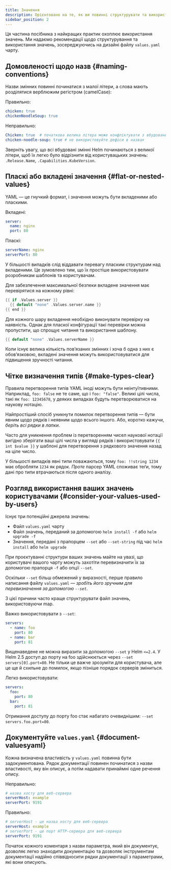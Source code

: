 ```yaml
---
title: Значення
description: Орієнтовано на те, як ви повинні структурувати та використовувати значення.
sidebar_position: 2
---
```


Ця частина посібника з найкращих практик охоплює використання значень. Ми надаємо рекомендації щодо структурування та використання значень, зосереджуючись на дизайні файлу `values.yaml` чарту.

## Домовленості щодо назв {#naming-conventions}

Назви змінних повинні починатися з малої літери, а слова мають розділятися верблюжим регістром (camelCase):

Правильно:

```yaml
chicken: true
chickenNoodleSoup: true
```

Неправильно:

```yaml
Chicken: true  # початкова велика літера може конфліктувати з вбудованими змінними
chicken-noodle-soup: true # не використовуйте дефіси в назвах
```

Зверніть увагу, що всі вбудовані змінні Helm починаються з великої літери, щоб їх легко було відрізнити від користувацьких значень: `.Release.Name`, `.Capabilities.KubeVersion`.

## Пласкі або вкладені значення {#flat-or-nested-values}

YAML — це гнучкий формат, і значення можуть бути вкладеними або пласкими.

Вкладені:

```yaml
server:
  name: nginx
  port: 80
```

Пласкі:

```yaml
serverName: nginx
serverPort: 80
```

У більшості випадків слід віддавати перевагу пласким структурам над вкладеними. Це зумовлено тим, що їх простіше використовувати розробникам шаблонів та користувачам.

Для забезпечення максимальної безпеки вкладене значення має перевірятися на кожному рівні:

```go
{{ if .Values.server }}
  {{ default "none" .Values.server.name }}
{{ end }}
```

Для кожного шару вкладення необхідно виконувати перевірку на наявність. Однак для пласкої конфігурації такі перевірки можна пропустити, що спрощує читання та використання шаблону.

```go
{{ default "none" .Values.serverName }}
```

Коли існує велика кількість пов’язаних змінних і хоча б одна з них є обов’язковою, вкладені значення можуть використовуватися для підвищення зручності читання.

## Чітке визначення типів {#make-types-clear}

Правила перетворення типів YAML іноді можуть бути неінтуїтивними. Наприклад, `foo: false` не те саме, що і `foo: "false"`. Великі цілі числа, такі як `foo: 12345678`, у деяких випадках будуть перетворюватися на наукову нотацію.

Найпростіший спосіб уникнути помилок перетворення типів — бути явним щодо рядків і неявним щодо всього іншого. Або, коротко кажучи, _беріть всі рядки в лапки_.

Часто для уникнення проблем із перетворенням чисел наукової нотації вигідно зберігати ваші цілі числа у вигляді рядків і використовувати `{{ int $value }}` у шаблоні для перетворення з рядкового значення назад на ціле число.

У більшості випадків явні типи поважаються, тому `foo: !!string 1234` має обробляти `1234` як рядок. _Проте_ парсер YAML споживає теґи, тому дані про типи втрачаються після одного аналізу.

## Розгляд використання ваших значень користувачами {#consider-your-values-used-by-users}

Існує три потенційні джерела значень:

- Файл `values.yaml` чарту
- Файл значень, переданий за допомогою `helm install -f` або `helm upgrade -f`
- Значення, передані з прапорцем `--set` або `--set-string` під час `helm install` або `helm upgrade`

При проєктуванні структури ваших значень майте на увазі, що користувачі вашого чарту можуть захотіти перевизначити їх за допомогою прапорця `-f` або опції `--set`.

Оскільки `--set` більш обмежений у виразності, перше правило написання файлу `values.yaml` — _зробіть його зручним для перевизначення за допомогою `--set`_.

З цієї причини часто краще структурувати файл значень, використовуючи map.

Важко використовувати з `--set`:

```yaml
servers:
  - name: foo
    port: 80
  - name: bar
    port: 81
```

Вищенаведене не можна виразити за допомогою `--set` у Helm `<=2.4`. У Helm 2.5 доступ до порту на foo здійснюється через `--set servers[0].port=80`. Не тільки це важче зрозуміти для користувача, але це ще й схильне до помилок, якщо пізніше порядок серверів зміниться.

Легко використовувати:

```yaml
servers:
  foo:
    port: 80
  bar:
    port: 81
```

Отримання доступу до порту foo стає набагато очевиднішим: `--set servers.foo.port=80`.

## Документуйте `values.yaml` {#document-valuesyaml}

Кожна визначена властивість у `values.yaml` повинна бути задокументована. Рядок документації повинен починатися з назви властивості, яку він описує, а потім надавати принаймні одне речення опису.

Неправильно:

```yaml
# назва хосту для веб-сервера
serverHost: example
serverPort: 9191
```

Правильно:

```yaml
# serverHost - це назва хосту для веб-сервера
serverHost: example
# serverPort - це порт HTTP-сервера для веб-сервера
serverPort: 9191
```

Початок кожного коментаря з назви параметра, який він документує, дозволяє легко знаходити документацію та дозволяє інструментам документації надійно співвідносити рядки документації з параметрами, які вони описують.
